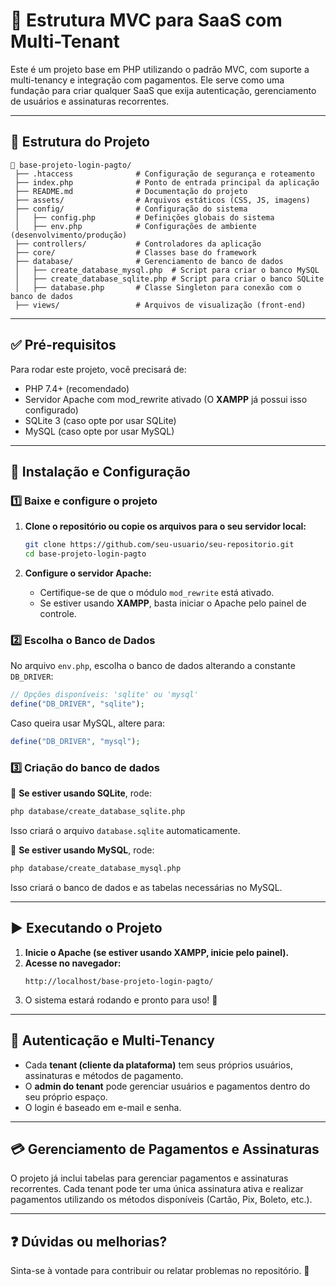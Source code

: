 # 📌 Estrutura MVC para SaaS com Multi-Tenant

Este é um projeto base em PHP utilizando o padrão MVC, com suporte a multi-tenancy e integração com pagamentos. Ele serve como uma fundação para criar qualquer SaaS que exija autenticação, gerenciamento de usuários e assinaturas recorrentes.

---

## 📂 Estrutura do Projeto

```
📁 base-projeto-login-pagto/
 ├── .htaccess              # Configuração de segurança e roteamento
 ├── index.php              # Ponto de entrada principal da aplicação
 ├── README.md              # Documentação do projeto
 ├── assets/                # Arquivos estáticos (CSS, JS, imagens)
 ├── config/                # Configuração do sistema
 │   ├── config.php         # Definições globais do sistema
 │   ├── env.php            # Configurações de ambiente (desenvolvimento/produção)
 ├── controllers/           # Controladores da aplicação
 ├── core/                  # Classes base do framework
 ├── database/              # Gerenciamento de banco de dados
 │   ├── create_database_mysql.php  # Script para criar o banco MySQL
 │   ├── create_database_sqlite.php # Script para criar o banco SQLite
 │   ├── database.php       # Classe Singleton para conexão com o banco de dados
 ├── views/                 # Arquivos de visualização (front-end)
```

---

## ✅ **Pré-requisitos**

Para rodar este projeto, você precisará de:

- PHP 7.4+ (recomendado)
- Servidor Apache com mod_rewrite ativado (O **XAMPP** já possui isso configurado)
- SQLite 3 (caso opte por usar SQLite)
- MySQL (caso opte por usar MySQL)

---

## 🚀 **Instalação e Configuração**

### 1️⃣ **Baixe e configure o projeto**

1. **Clone o repositório ou copie os arquivos para o seu servidor local:**
   ```sh
   git clone https://github.com/seu-usuario/seu-repositorio.git
   cd base-projeto-login-pagto
   ```

2. **Configure o servidor Apache:**
   - Certifique-se de que o módulo `mod_rewrite` está ativado.
   - Se estiver usando **XAMPP**, basta iniciar o Apache pelo painel de controle.

### 2️⃣ **Escolha o Banco de Dados**

No arquivo `env.php`, escolha o banco de dados alterando a constante `DB_DRIVER`:
```php
// Opções disponíveis: 'sqlite' ou 'mysql'
define("DB_DRIVER", "sqlite");
```

Caso queira usar MySQL, altere para:
```php
define("DB_DRIVER", "mysql");
```

### 3️⃣ **Criação do banco de dados**

🔹 **Se estiver usando SQLite**, rode:
```sh
php database/create_database_sqlite.php
```
Isso criará o arquivo `database.sqlite` automaticamente.

🔹 **Se estiver usando MySQL**, rode:
```sh
php database/create_database_mysql.php
```
Isso criará o banco de dados e as tabelas necessárias no MySQL.

---

## ▶️ **Executando o Projeto**

1. **Inicie o Apache (se estiver usando XAMPP, inicie pelo painel).**
2. **Acesse no navegador:**
   ```
   http://localhost/base-projeto-login-pagto/
   ```
3. O sistema estará rodando e pronto para uso! 🎉

---

## 🔐 **Autenticação e Multi-Tenancy**

- Cada **tenant (cliente da plataforma)** tem seus próprios usuários, assinaturas e métodos de pagamento.
- O **admin do tenant** pode gerenciar usuários e pagamentos dentro do seu próprio espaço.
- O login é baseado em e-mail e senha.

---

## 💳 **Gerenciamento de Pagamentos e Assinaturas**

O projeto já inclui tabelas para gerenciar pagamentos e assinaturas recorrentes. Cada tenant pode ter uma única assinatura ativa e realizar pagamentos utilizando os métodos disponíveis (Cartão, Pix, Boleto, etc.).

---

## ❓ **Dúvidas ou melhorias?**

Sinta-se à vontade para contribuir ou relatar problemas no repositório. 🚀
